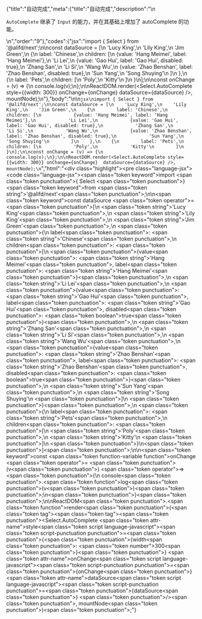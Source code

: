 {"title":"自动完成","meta":{"title":"自动完成","description":"\n<p><code>AutoComplete</code> 继承了 <code>Input</code> 的能力，并在其基础上增加了 autoComplete 的功能。</p>\n","order":"9"},"codes":{"jsx":"import { Select } from '@alifd/next';\n\nconst dataSource = [\n    'Lucy King',\n    'Lily King',\n    'Jim Green',\n    {\n        label: 'Chinese',\n        children: [\n            {value: 'Hang Meimei', label: 'Hang Meimei'},\n            'Li Lei',\n            {value: 'Gao Hui', label: 'Gao Hui', disabled: true},\n            'Zhang San',\n            'Li Si',\n            'Wang Wu',\n            {value: 'Zhao Benshan', label: 'Zhao Benshan', disabled: true},\n            'Sun Yang',\n            'Song Shuying'\n        ]\n    },\n    {\n        label: 'Pets',\n        children: [\n            'Poly',\n            'Kitty'\n        ]\n    }\n];\n\nconst onChange = (v) => {\n    console.log(v);\n};\n\nReactDOM.render(<Select.AutoComplete style={{width: 300}} onChange={onChange}  dataSource={dataSource} />, mountNode);\n"},"body":"\n\n````jsx\nimport { Select } from '@alifd/next';\n\nconst dataSource = [\n    'Lucy King',\n    'Lily King',\n    'Jim Green',\n    {\n        label: 'Chinese',\n        children: [\n            {value: 'Hang Meimei', label: 'Hang Meimei'},\n            'Li Lei',\n            {value: 'Gao Hui', label: 'Gao Hui', disabled: true},\n            'Zhang San',\n            'Li Si',\n            'Wang Wu',\n            {value: 'Zhao Benshan', label: 'Zhao Benshan', disabled: true},\n            'Sun Yang',\n            'Song Shuying'\n        ]\n    },\n    {\n        label: 'Pets',\n        children: [\n            'Poly',\n            'Kitty'\n        ]\n    }\n];\n\nconst onChange = (v) => {\n    console.log(v);\n};\n\nReactDOM.render(<Select.AutoComplete style={{width: 300}} onChange={onChange}  dataSource={dataSource} />, mountNode);\n````","html":"<script>(function(){'use strict';\n\nvar _next = require('@alifd/next');\n\nvar dataSource = ['Lucy King', 'Lily King', 'Jim Green', {\n    label: 'Chinese',\n    children: [{ value: 'Hang Meimei', label: 'Hang Meimei' }, 'Li Lei', { value: 'Gao Hui', label: 'Gao Hui', disabled: true }, 'Zhang San', 'Li Si', 'Wang Wu', { value: 'Zhao Benshan', label: 'Zhao Benshan', disabled: true }, 'Sun Yang', 'Song Shuying']\n}, {\n    label: 'Pets',\n    children: ['Poly', 'Kitty']\n}];\n\nvar onChange = function onChange(v) {\n    console.log(v);\n};\n\nReactDOM.render(React.createElement(_next.Select.AutoComplete, { style: { width: 300 }, onChange: onChange, dataSource: dataSource }), mountNode);})()</script><div class=\"highlight\"><pre class=\"language-jsx\"><code class=\"language-jsx\"><span class=\"token keyword\">import</span> <span class=\"token punctuation\">{</span> Select <span class=\"token punctuation\">}</span> <span class=\"token keyword\">from</span> <span class=\"token string\">'@alifd/next'</span><span class=\"token punctuation\">;</span>\n\n<span class=\"token keyword\">const</span> dataSource <span class=\"token operator\">=</span> <span class=\"token punctuation\">[</span>\n    <span class=\"token string\">'Lucy King'</span><span class=\"token punctuation\">,</span>\n    <span class=\"token string\">'Lily King'</span><span class=\"token punctuation\">,</span>\n    <span class=\"token string\">'Jim Green'</span><span class=\"token punctuation\">,</span>\n    <span class=\"token punctuation\">{</span>\n        label<span class=\"token punctuation\">:</span> <span class=\"token string\">'Chinese'</span><span class=\"token punctuation\">,</span>\n        children<span class=\"token punctuation\">:</span> <span class=\"token punctuation\">[</span>\n            <span class=\"token punctuation\">{</span>value<span class=\"token punctuation\">:</span> <span class=\"token string\">'Hang Meimei'</span><span class=\"token punctuation\">,</span> label<span class=\"token punctuation\">:</span> <span class=\"token string\">'Hang Meimei'</span><span class=\"token punctuation\">}</span><span class=\"token punctuation\">,</span>\n            <span class=\"token string\">'Li Lei'</span><span class=\"token punctuation\">,</span>\n            <span class=\"token punctuation\">{</span>value<span class=\"token punctuation\">:</span> <span class=\"token string\">'Gao Hui'</span><span class=\"token punctuation\">,</span> label<span class=\"token punctuation\">:</span> <span class=\"token string\">'Gao Hui'</span><span class=\"token punctuation\">,</span> disabled<span class=\"token punctuation\">:</span> <span class=\"token boolean\">true</span><span class=\"token punctuation\">}</span><span class=\"token punctuation\">,</span>\n            <span class=\"token string\">'Zhang San'</span><span class=\"token punctuation\">,</span>\n            <span class=\"token string\">'Li Si'</span><span class=\"token punctuation\">,</span>\n            <span class=\"token string\">'Wang Wu'</span><span class=\"token punctuation\">,</span>\n            <span class=\"token punctuation\">{</span>value<span class=\"token punctuation\">:</span> <span class=\"token string\">'Zhao Benshan'</span><span class=\"token punctuation\">,</span> label<span class=\"token punctuation\">:</span> <span class=\"token string\">'Zhao Benshan'</span><span class=\"token punctuation\">,</span> disabled<span class=\"token punctuation\">:</span> <span class=\"token boolean\">true</span><span class=\"token punctuation\">}</span><span class=\"token punctuation\">,</span>\n            <span class=\"token string\">'Sun Yang'</span><span class=\"token punctuation\">,</span>\n            <span class=\"token string\">'Song Shuying'</span>\n        <span class=\"token punctuation\">]</span>\n    <span class=\"token punctuation\">}</span><span class=\"token punctuation\">,</span>\n    <span class=\"token punctuation\">{</span>\n        label<span class=\"token punctuation\">:</span> <span class=\"token string\">'Pets'</span><span class=\"token punctuation\">,</span>\n        children<span class=\"token punctuation\">:</span> <span class=\"token punctuation\">[</span>\n            <span class=\"token string\">'Poly'</span><span class=\"token punctuation\">,</span>\n            <span class=\"token string\">'Kitty'</span>\n        <span class=\"token punctuation\">]</span>\n    <span class=\"token punctuation\">}</span>\n<span class=\"token punctuation\">]</span><span class=\"token punctuation\">;</span>\n\n<span class=\"token keyword\">const</span> <span class=\"token function-variable function\">onChange</span> <span class=\"token operator\">=</span> <span class=\"token punctuation\">(</span>v<span class=\"token punctuation\">)</span> <span class=\"token operator\">=></span> <span class=\"token punctuation\">{</span>\n    console<span class=\"token punctuation\">.</span><span class=\"token function\">log</span><span class=\"token punctuation\">(</span>v<span class=\"token punctuation\">)</span><span class=\"token punctuation\">;</span>\n<span class=\"token punctuation\">}</span><span class=\"token punctuation\">;</span>\n\nReactDOM<span class=\"token punctuation\">.</span><span class=\"token function\">render</span><span class=\"token punctuation\">(</span><span class=\"token tag\"><span class=\"token tag\"><span class=\"token punctuation\">&lt;</span>Select.AutoComplete</span> <span class=\"token attr-name\">style</span><span class=\"token script language-javascript\"><span class=\"token script-punctuation punctuation\">=</span><span class=\"token punctuation\">{</span><span class=\"token punctuation\">{</span>width<span class=\"token punctuation\">:</span> <span class=\"token number\">300</span><span class=\"token punctuation\">}</span><span class=\"token punctuation\">}</span></span> <span class=\"token attr-name\">onChange</span><span class=\"token script language-javascript\"><span class=\"token script-punctuation punctuation\">=</span><span class=\"token punctuation\">{</span>onChange<span class=\"token punctuation\">}</span></span>  <span class=\"token attr-name\">dataSource</span><span class=\"token script language-javascript\"><span class=\"token script-punctuation punctuation\">=</span><span class=\"token punctuation\">{</span>dataSource<span class=\"token punctuation\">}</span></span> <span class=\"token punctuation\">/></span></span><span class=\"token punctuation\">,</span> mountNode<span class=\"token punctuation\">)</span><span class=\"token punctuation\">;</span></code></pre></div>"}